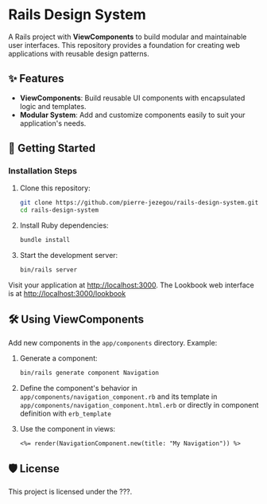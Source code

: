 # Rails Design System

A Rails project with **ViewComponents** to build modular and maintainable user interfaces.
This repository provides a foundation for creating web applications with reusable design patterns.


## ✨ Features
- **ViewComponents**: Build reusable UI components with encapsulated logic and templates.
- **Modular System**: Add and customize components easily to suit your application's needs.


## 🚀 Getting Started

### Installation Steps

1. Clone this repository:
   ```bash
   git clone https://github.com/pierre-jezegou/rails-design-system.git
   cd rails-design-system
   ```

2. Install Ruby dependencies:
   ```bash
   bundle install
   ```

4. Start the development server:
   ```bash
   bin/rails server
   ```

Visit your application at [http://localhost:3000](http://localhost:3000). The Lookbook web interface is at [http://localhost:3000/lookbook](http://localhost:3000/lookbook)


## 🛠 Using ViewComponents

Add new components in the `app/components` directory. Example:

1. Generate a component:
   ```bash
   bin/rails generate component Navigation
   ```

2. Define the component's behavior in `app/components/navigation_component.rb` and its template in `app/components/navigation_component.html.erb` or directly in component definition with `erb_template`

3. Use the component in views:
   ```erb
   <%= render(NavigationComponent.new(title: "My Navigation")) %>
   ```

## 🛡 License

This project is licensed under the ???.
